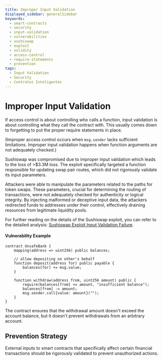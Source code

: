 ```yaml
---
title: Improper Input Validation
displayed_sidebar: generalSidebar
keywords:
  - smart-contracts
  - security
  - input-validation
  - vulnerabilities
  - sushiswap
  - exploit
  - solidity
  - access-control
  - require-statements
  - prevention
tags:
  - Input Validation
  - Security
  - Contratos Inteligentes
---
```


# Improper Input Validation

If access control is about controlling who calls a function, input validation is about controlling what they call the contract with. This usually comes down to forgetting to put the proper require statements in place.

(Improper access control occurs when `msg.sender` lacks sufficient limitations. Improper input validation happens when function arguments are not adequately checked.)

Sushiswap was compromised due to improper input validation which leads to the loss of >$3.3M loss. The exploit specifically targeted a function responsible for updating swap pair routes, which did not rigorously validate its input parameters.

Attackers were able to manipulate the parameters related to the paths for token swaps. These parameters, crucial for determining the routing of transactions, were not adequately checked for authenticity or logical integrity. By injecting malformed or deceptive input data, the attackers redirected funds to addresses under their control, effectively draining resources from legitimate liquidity pools.

For further reading on the details of the Sushiswap exploit, you can refer to the detailed analysis: [Sushiswap Exploit Input Validation Failure](https://cointelegraph.com/news/sushiswap-approval-bug-leads-to-3-3-million-exploit).

#### Vulnerability Example

```solidity
contract UnsafeBank {
    mapping(address => uint256) public balances;

    // allow depositing on other's behalf
    function deposit(address for) public payable {
        balances[for] += msg.value;
    }

    function withdraw(address from, uint256 amount) public {
        require(balances[from] <= amount, "insufficient balance");
        balances[from] -= amount;
        msg.sender.call{value: amount}("");
    }
}
```

The contract ensures that the withdrawal amount doesn't exceed the account balance, but it doesn't prevent withdrawals from an arbitrary account.

## Prevention Strategy

External inputs to smart contracts that specifically affect certain financial transactions should be rigorously validated to prevent unauthorized actions.